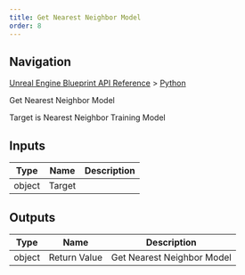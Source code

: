```yaml
---
title: Get Nearest Neighbor Model
order: 8
---
```

## Navigation

[Unreal Engine Blueprint API Reference](https://dev.epicgames.com/documentation/en-us/unreal-engine/BlueprintAPI) > [Python](https://dev.epicgames.com/documentation/en-us/unreal-engine/BlueprintAPI/Python)

Get Nearest Neighbor Model

Target is Nearest Neighbor Training Model

## Inputs

| Type | Name | Description |
| --- | --- | --- |
| object | Target |  |

## Outputs

| Type | Name | Description |
| --- | --- | --- |
| object | Return Value | Get Nearest Neighbor Model |
